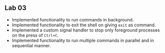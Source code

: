 ## Lab 03

- Implemented functionality to run commands in background.
- Implemented functionality to exit the shell on giving `exit` as command.
- Implemented a custom signal handler to stop only foreground processes on the press of `Ctrl+C`.
- Implemented functionality to run multiple commands in parallel and in sequential manner.